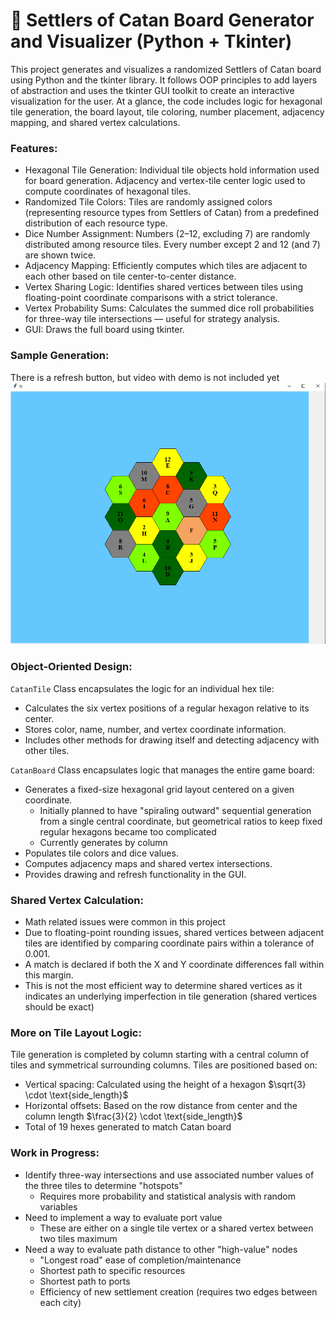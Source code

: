 # 🌄 Settlers of Catan Board Generator and Visualizer (Python + Tkinter)

This project generates and visualizes a randomized Settlers of Catan board using Python and the tkinter library. It follows OOP principles to add layers of abstraction and uses the tkinter GUI toolkit to create an interactive visualization for the user. At a glance, the code includes logic for hexagonal tile generation, the board layout, tile coloring, number placement, adjacency mapping, and shared vertex calculations.

### Features:
- Hexagonal Tile Generation: Individual tile objects hold information used for board generation. Adjacency and vertex-tile center logic used to compute coordinates of hexagonal tiles.
- Randomized Tile Colors: Tiles are randomly assigned colors (representing resource types from Settlers of Catan) from a predefined distribution of each resource type.
- Dice Number Assignment: Numbers (2–12, excluding 7) are randomly distributed among resource tiles. Every number except 2 and 12 (and 7) are shown twice. 
- Adjacency Mapping: Efficiently computes which tiles are adjacent to each other based on tile center-to-center distance.
- Vertex Sharing Logic: Identifies shared vertices between tiles using floating-point coordinate comparisons with a strict tolerance.
- Vertex Probability Sums: Calculates the summed dice roll probabilities for three-way tile intersections — useful for strategy analysis.
- GUI: Draws the full board using tkinter.

### Sample Generation: 
There is a refresh button, but video with demo is not included yet
![Alt text](CatanSnippet.PNG?raw=true "GeneratedBoard")

### Object-Oriented Design:
`CatanTile` Class encapsulates the logic for an individual hex tile:
- Calculates the six vertex positions of a regular hexagon relative to its center.
- Stores color, name, number, and vertex coordinate information.
- Includes other methods for drawing itself and detecting adjacency with other tiles.

`CatanBoard` Class encapsulates logic that manages the entire game board:
- Generates a fixed-size hexagonal grid layout centered on a given coordinate.
  - Initially planned to have "spiraling outward" sequential generation from a single central coordinate, but geometrical ratios to keep fixed regular hexagons became too complicated
  - Currently generates by column
- Populates tile colors and dice values.
- Computes adjacency maps and shared vertex intersections.
- Provides drawing and refresh functionality in the GUI.

### Shared Vertex Calculation:
- Math related issues were common in this project
- Due to floating-point rounding issues, shared vertices between adjacent tiles are identified by comparing coordinate pairs within a tolerance of 0.001.
- A match is declared if both the X and Y coordinate differences fall within this margin.
- This is not the most efficient way to determine shared vertices as it indicates an underlying imperfection in tile generation (shared vertices should be exact)

### More on Tile Layout Logic:
Tile generation is completed by column starting with a central column of tiles and symmetrical surrounding columns. Tiles are positioned based on:
- Vertical spacing: Calculated using the height of a hexagon $\sqrt{3} \cdot \text{side_length}$ 
- Horizontal offsets: Based on the row distance from center and the column length $\frac{3}{2} \cdot \text{side_length}$
- Total of 19 hexes generated to match Catan board
  
### Work in Progress:
- Identify three-way intersections and use associated number values of the three tiles to determine "hotspots"
  - Requires more probability and statistical analysis with random variables
- Need to implement a way to evaluate port value
  - These are either on a single tile vertex or a shared vertex between two tiles maximum
- Need a way to evaluate path distance to other "high-value" nodes
  - "Longest road" ease of completion/maintenance
  - Shortest path to specific resources
  - Shortest path to ports
  - Efficiency of new settlement creation (requires two edges between each city)
